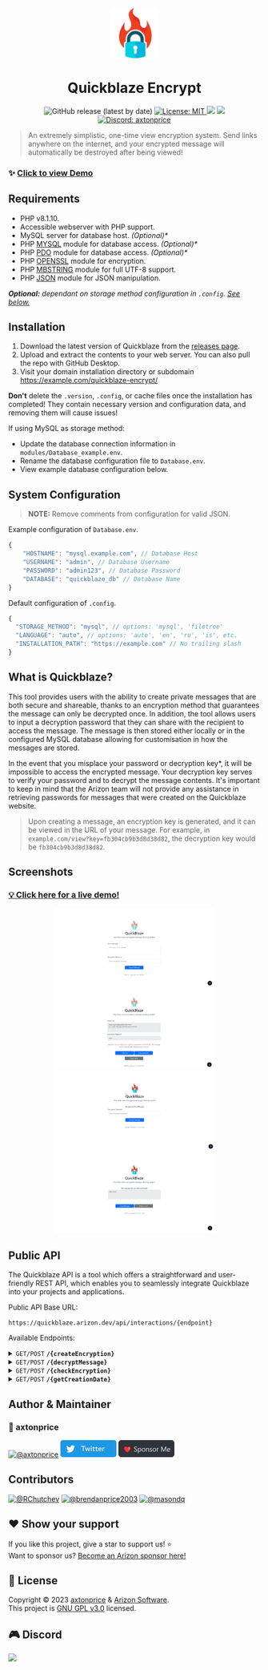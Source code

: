 <div align="center">
  <img alt="Quickblaze Logo" src=".github/images/logo.png"></img>
</div>
<h1 align="center">
  Quickblaze Encrypt
</h1>

<p align="center">
  <img alt="GitHub release (latest by date)" src="https://img.shields.io/github/v/release/arizon-dev/quickblaze-encrypt?label=Version">
  <a href="https://github.com/arizon-dev/quickblaze-encrypt/blob/main/LICENSE" target="_blank">
    <img alt="License: MIT" src="https://img.shields.io/badge/License-MIT-yellow.svg" />
  </a>
  <a href="https://www.codacy.com/gh/arizon-dev/quickblaze-encrypt/dashboard?utm_source=github.com&amp;utm_medium=referral&amp;utm_content=arizon-dev/quickblaze-encrypt&amp;utm_campaign=Badge_Grade"><img src="https://app.codacy.com/project/badge/Grade/3d4571a7a1a34c548bce562c16ba1221"/></a>
  <a href="https://github.com/arizon-dev/quickblaze-encrypt/actions/workflows/codacy.yml"><img src="https://github.com/arizon-dev/quickblaze-encrypt/actions/workflows/codacy.yml/badge.svg"/></a>
  <a href="https://arizon.dev?discord" target="_blank">
    <img alt="Discord: axtonprice" src="https://discord.com/api/guilds/826239258590969897/widget.png?style=shield" />
  </a>
</p>

> An extremely simplistic, one-time view encryption system. Send links anywhere on the internet, and your encrypted message will automatically be destroyed after being viewed!

### ✨ [Click to view Demo](https://quickblaze.arizon.dev)

## Requirements

- PHP v8.1.10.
- Accessible webserver with PHP support.
- MySQL server for database host. *(Optional)\**
- PHP [MYSQL](http://php.net/manual/en/book.mysql.php) module for database access. *(Optional)\**
- PHP [PDO](http://php.net/manual/en/book.pdo.php) module for database access. *(Optional)\**
- PHP [OPENSSL](http://php.net/manual/en/book.openssl.php) module for encryption.
- PHP [MBSTRING](http://php.net/manual/en/book.mbstring.php) module for full UTF-8 support.
- PHP [JSON](http://php.net/manual/en/book.json.php) module for JSON manipulation.

***Optional:** dependant on storage method configuration in `.config`. [See below.](#system-configuration)*

## Installation

1. Download the latest version of Quickblaze from the [releases page](https://github.com/arizon-dev/quickblaze-encrypt/releases).
2. Upload and extract the contents to your web server. You can also pull the repo with GitHub Desktop.
3. Visit your domain installation directory or subdomain <https://example.com/quickblaze-encrypt/>

**Don't** delete the `.version`, `.config`, or cache files once the installation has completed! They contain necessary version and configuration data, and removing them will cause issues!

If using MySQL as storage method:

- Update the database connection information in `modules/Database_example.env`.
- Rename the database configuration file to `Database.env`.
- View example database configuration below.

## System Configuration
> **NOTE:** Remove comments from configuration for valid JSON.

Example configuration of `Database.env`.

```js
{
    "HOSTNAME": "mysql.example.com", // Database Host
    "USERNAME": "admin", // Database Username
    "PASSWORD": "admin123", // Database Password
    "DATABASE": "quickblaze_db" // Database Name
}
```

Default configuration of `.config`.

```js
{ 
  "STORAGE_METHOD": "mysql", // options: 'mysql', 'filetree'
  "LANGUAGE": "auto", // options: 'auto', 'en', 'ru', 'is', etc.
  "INSTALLATION_PATH": "https://example.com" // No trailing slash
}
```

## What is Quickblaze?

This tool provides users with the ability to create private messages that are both secure and shareable, thanks to an encryption method that guarantees the message can only be decrypted once. In addition, the tool allows users to input a decryption password that they can share with the recipient to access the message. The message is then stored either locally or in the configured MySQL database allowing for customisation in how the messages are stored.

In the event that you misplace your password or decryption key*, it will be impossible to access the encrypted message. Your decryption key serves to verify your password and to decrypt the message contents. It's important to keep in mind that the Arizon team will not provide any assistance in retrieving passwords for messages that were created on the Quickblaze website.

> Upon creating a message, an encryption key is generated, and it can be viewed in the URL of your message. For example, in `example.com/view?key=fb304cb9b3d8d38d82`, the decryption key would be `fb304cb9b3d8d38d82`.

## Screenshots
### [💡 Click here for a live demo!](https://quickblaze.arizon.dev)

<div align="center">
  <img height="160" src=".github/images/screenshots/lightmode-1.png">
  <img height="160" src=".github/images/screenshots/lightmode-2.png">
  <img height="160" src=".github/images/screenshots/lightmode-3.png">
  <img height="160" src=".github/images/screenshots/lightmode-4.png">
</div>
  
## Public API

The Quickblaze API is a tool which offers a straightforward and user-friendly REST API, which enables you to seamlessly integrate Quickblaze into your projects and applications.

Public API Base URL:

```
https://quickblaze.arizon.dev/api/interactions/{endpoint}
```

Available Endpoints:

<details>
 <summary><code>GET/POST</code> <code><b>/{createEncryption}</b></code></summary>

##### Parameters

> | name |  type     | data type      | description        |
> |------|-----------|----------------|--------------------|
> | `data` | required | string | The plain string message to be encrypted. |
> | `password` | required | string | The password to use to allow users to decrypt the message. |

##### Responses

> |  object  | value |
> |---------------|----------|
> | `response_code`|200 |
> | `data`| `message, encryption_key, password` |
> | `request_header`| `timestamp, ip, user_agent`|

##### Example cURL

> ```bash
> curl -X GET -H "Content-Type: application/json" http://quickblaze.arizon.dev/api/interactions/createEncryption?data=HelloWorld&password=1234
> ```
</details>
<details>
 <summary><code>GET/POST</code> <code><b>/{decryptMessage}</b></code></summary>

##### Parameters

> | name |  type     | data type      | description        |
> |------|-----------|----------------|--------------------|
> | `key` | required | string | The encryption key used to specify the message. |
> | `password` | required | string | The valid password to use to decrypt the message. |

##### Responses

> |  object  | value |
> |---------------|----------|
> | `response_code`|200 |
> | `data`| `message, decrypted_contents, key, password` |
> | `request_header`| `timestamp,` `ip,` `user_agent`|

##### Example cURL

> ```bash
> curl -X GET -H "Content-Type: application/json" http://quickblaze.arizon.dev/api/interactions/decryptMessage?key=4b6d76205bc1dda9ee7&password=1234
> ```

</details>
<details>
 <summary><code>GET/POST</code> <code><b>/{checkEncryption}</b></code></summary>

##### Parameters

> | name |  type     | data type      | description        |
> |------|-----------|----------------|--------------------|
> | `key` | required | string | The encryption key used to check if the message exists. |

##### Responses

> |  object  | value |
> |---------------|----------|
> | `response_code`|200 |
> | `data`| `message,` `message_exists,` `key` |
> | `request_header`| `timestamp,` `ip,` `user_agent`|

##### Example cURL

> ```bash
> curl -X GET -H "Content-Type: application/json" http://quickblaze.arizon.dev/api/interactions/checkEncryption?key=4b6d76205bc1dda9ee7
> ```

</details>
<details>
 <summary><code>GET/POST</code> <code><b>/{getCreationDate}</b></code></summary>

##### Parameters

> | name |  type     | data type      | description        |
> |------|-----------|----------------|--------------------|
> | `key` | required | string | The encryption key used to fetch the message creation date. |

##### Responses

> |  object  | value |
> |---------------|----------|
> | `response_code`|200 |
> | `data`| `message,` `date_created,` `key` |
> | `request_header`| `timestamp,` `ip,` `user_agent`|

##### Example cURL

> ```bash
> curl -X GET -H "Content-Type: application/json" http://quickblaze.arizon.dev/api/interactions/getCreationDate?key=4b6d76205bc1dda9ee7
> ```

</details>

## Author & Maintainer
### 🙍 axtonprice
[![@axtonprice](https://avatars.githubusercontent.com/u/37771600?s=48&v=4)](https://github.com/axtonprice)
[![Twitter](./.github/images/assets/twitter-button.png)](https://twitter.com/axtonprice)
[![Sponsor Me](./.github/images/assets/sponsor-button.png)](https://github.com/sponsors/axtonprice)

## Contributors
[![@RChutchev](https://avatars.githubusercontent.com/u/11131666?s=48&v=4)](https://github.com/RChutchev)
[![@brendanprice2003](https://avatars.githubusercontent.com/u/56489848?s=48&v=4)](https://github.com/brendanprice2003)
[![@masondq](https://avatars.githubusercontent.com/u/86250349?s=48&v=4)](https://github.com/masondq)

## ❤️ Show your support

If you like this project, give a star to support us! ⭐️<br>
Want to sponsor us? [Become an Arizon sponsor here!](https://github.com/sponsorships/arizon-dev)

## 📝 License

Copyright © 2023 [axtonprice](https://github.com/axtonprice) & [Arizon Software](https://github.com/arizon-dev).<br />
This project is [GNU GPL v3.0](https://github.com/arizon-dev/quickblaze-encrypt/blob/main/LICENSE) licensed.

## 🎮 Discord
<a href="https://discord.gg/dP3MuBATGc"><img src="https://discord.com/api/guilds/826239258590969897/widget.png?style=banner3" width="270"/></a>
<!-- end: README.md -->